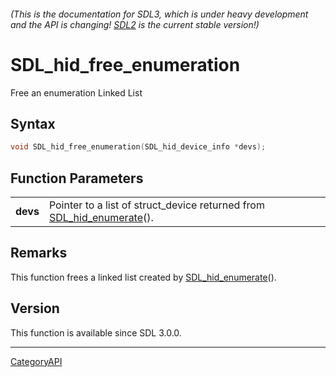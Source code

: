 ###### (This is the documentation for SDL3, which is under heavy development and the API is changing! [SDL2](https://wiki.libsdl.org/SDL2/) is the current stable version!)
# SDL_hid_free_enumeration

Free an enumeration Linked List

## Syntax

```c
void SDL_hid_free_enumeration(SDL_hid_device_info *devs);

```

## Function Parameters

|              |                                                                                            |
| ------------ | ------------------------------------------------------------------------------------------ |
| **devs**     | Pointer to a list of struct_device returned from [SDL_hid_enumerate](SDL_hid_enumerate.md)(). |

## Remarks

This function frees a linked list created by
[SDL_hid_enumerate](SDL_hid_enumerate.md)().

## Version

This function is available since SDL 3.0.0.

----
[CategoryAPI](CategoryAPI.md)
